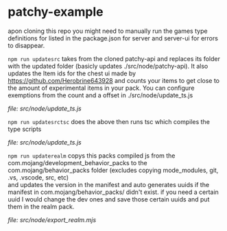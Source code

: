 # patchy-example

apon cloning this repo you might need to manually run the games type definitions for listed in the package.json for server and server-ui for errors to disappear.

```npm run updatesrc```
takes from the cloned patchy-api and replaces its folder with the updated folder (basicly updates ./src/node/patchy-api). It also updates the Item ids for the chest ui made by https://github.com/Herobrine643928 
and counts your items to get close to the amount of experimental items in your pack. You can configure exemptions from the count and a offset in ./src/node/update_ts.js

_file: src/node/update_ts.js_

```npm run updatesrctsc```
does the above then runs tsc which compiles the type scripts

_file: src/node/update_ts.js_
 
```npm run updaterealm```
copys this packs compiled js from the com.mojang/development_behavior_packs to the com.mojang/behavior_packs folder (excludes copying mode_modules, git, .vs, .vscode, src,  etc)  
and updates the version in the manifest and auto generates uuids if the manifest in com.mojang/behavior_packs/<pack> didn't exist. 
if you need a certain uuid I would change the dev ones and save those certain uuids and put them in the realm pack.

_file: src/node/export_realm.mjs_


